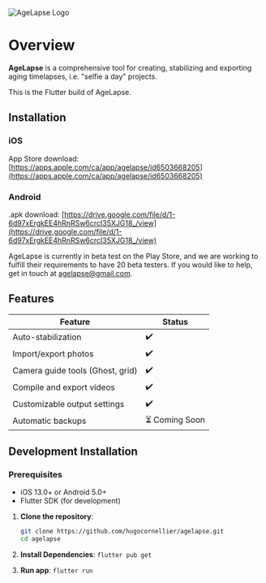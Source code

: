 ![AgeLapse Logo](https://i.imgur.com/lfC2Y4y.png)

# Overview

**AgeLapse** is a comprehensive tool for creating, stabilizing and exporting aging timelapses, i.e. "selfie a day" projects.  

This is the Flutter build of AgeLapse.

## Installation

### iOS

App Store download: [https://apps.apple.com/ca/app/agelapse/id6503668205](https://apps.apple.com/ca/app/agelapse/id6503668205)

### Android

.apk download: [https://drive.google.com/file/d/1-6d97xErgkEE4hRnRSw6crcI35XJG18_/view](https://drive.google.com/file/d/1-6d97xErgkEE4hRnRSw6crcI35XJG18_/view)

AgeLapse is currently in beta test on the Play Store, and we are working to fulfill their requirements to have 
20 beta testers. If you would like to help, get in touch at agelapse@gmail.com. 

## Features

| Feature                      | Status         |
|------------------------------|----------------|
| Auto-stabilization           | ✔️             |
| Import/export photos         | ✔️             |
| Camera guide tools (Ghost, grid)     | ✔️             |
| Compile and export videos    | ✔️             |
| Customizable output settings | ✔️             |
| Automatic backups            | ⏳ Coming Soon |


## Development Installation

### Prerequisites

- iOS 13.0+ or Android 5.0+
- Flutter SDK (for development)

1. **Clone the repository**:
   ```sh
   git clone https://github.com/hugocornellier/agelapse.git
   cd agelapse
   ```

2. **Install Dependencies**:
   ```flutter pub get```

3. **Run app**:
   ```flutter run```
